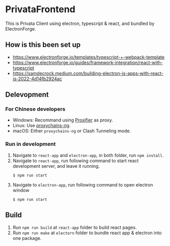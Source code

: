 # PrivataFrontend

This is Privata Client using electron, typescript & react, and bundled by ElectronForge.

## How is this been set up

- https://www.electronforge.io/templates/typescript-+-webpack-template
- https://www.electronforge.io/guides/framework-integration/react-with-typescript
- https://samdecrock.medium.com/building-electron-js-apps-with-react-js-2022-4d14fb2924ac

## Delevopment

### For Chinese developers

- Windows: Recommand using [Proxifier](https://www.proxifier.com/) as proxy.
- Linux: Use [proxychains-ng](https://github.com/rofl0r/proxychains-ng).
- macOS: Either `proxychains-ng` or Clash Tunneling mode.

### Run in development

1. Navigate to `react-app` and `electron-app`, in both folder, run `npm install`.
2. Navigate to `react-app`, run following command to start react development server, and leave it running.
   ```console
   $ npm run start
   ```
3. Navigate to `electron-app`, run following command to open electron window
   ```console
   $ npm run start
   ```

## Build

1. Run `npm run build` at `react-app` folder to build react pages.
2. Run `npm run make` at `electorn` folder to bundle react app & electron into one package.

